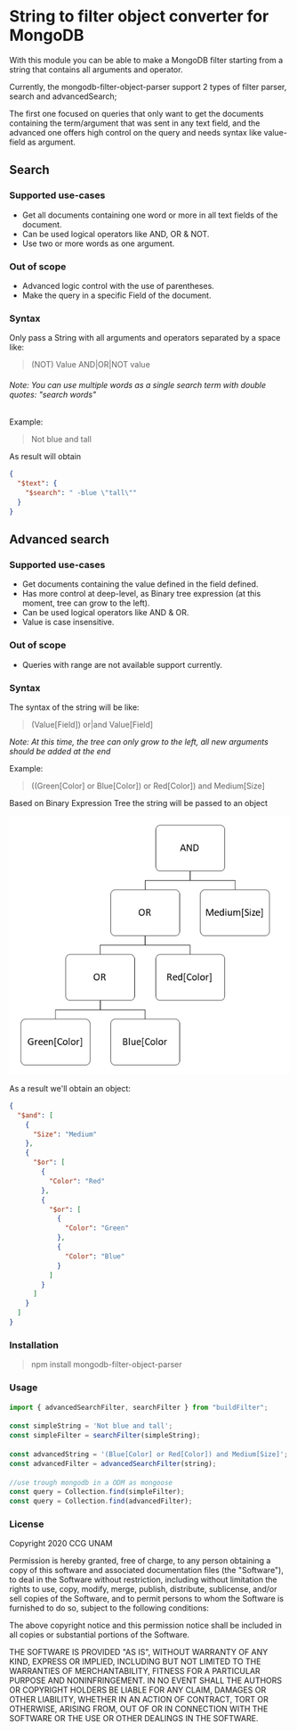 # String to filter object converter for MongoDB

With this module you can be able to make a MongoDB filter starting from a string that contains all arguments and operator.

Currently, the mongodb-filter-object-parser support 2 types of filter parser, search and advancedSearch;

The first one focused on queries that only want to get the documents containing the term/argument that was sent in any text field, and the advanced one offers high control on the query and needs syntax like value-field as argument.

## Search

### Supported use-cases

- Get all documents containing one word or more in all text fields of the document.
- Can be used logical operators like AND, OR & NOT.
- Use two or more words as one argument.

### Out of scope

- Advanced logic control with the use of parentheses.
- Make the query in a specific Field of the document.

### Syntax 

Only pass a String with all arguments and operators separated by a space like:

> (NOT) Value AND|OR|NOT value

###### Note: You can use multiple words as a single search term with double quotes: "search words"

Example:

> Not blue and tall

As result will obtain

```json
{
  "$text": {
    "$search": " -blue \"tall\""
  }
}
```

## Advanced search

### Supported use-cases

- Get documents containing the value defined in the field defined.
- Has more control at deep-level, as Binary tree expression (at this moment, tree can grow to the left).
- Can be used logical operators like AND & OR.
- Value is case insensitive.

### Out of scope

- Queries with range are not available support currently.

### Syntax

The syntax of the string will be like:

>(Value[Field]) or|and Value[Field]

*Note:* _At this time, the tree can only grow to the left, all new arguments should be added at the end_

Example: 

> ((Green[Color] or Blue[Color]) or Red[Color]) and Medium[Size]

Based on Binary Expression Tree the string will be passed to an object

![Binary expression tree](images/binaryTreeExample.png)

As a result we'll obtain an object:

```json
{
  "$and": [
    {
      "Size": "Medium"
    },
    {
      "$or": [
        {
          "Color": "Red"
        },
        {
          "$or": [
            {
              "Color": "Green"
            },
            {
              "Color": "Blue"
            }
          ]
        }
      ]
    }
  ]
}
```

### Installation

> npm install mongodb-filter-object-parser



### Usage

~~~javascript
import { advancedSearchFilter, searchFilter } from "buildFilter";

const simpleString = 'Not blue and tall';
const simpleFilter = searchFilter(simpleString);

const advancedString = '(Blue[Color] or Red[Color]) and Medium[Size]';
const advancedFilter = advancedSearchFilter(string);

//use trough mongodb in a ODM as mongoose
const query = Collection.find(simpleFilter);
const query = Collection.find(advancedFilter);
~~~

### License

Copyright 2020 CCG UNAM

Permission is hereby granted, free of charge, to any person obtaining a copy of this software and associated documentation files (the "Software"), to deal in the Software without restriction, including without limitation the rights to use, copy, modify, merge, publish, distribute, sublicense, and/or sell copies of the Software, and to permit persons to whom the Software is furnished to do so, subject to the following conditions:

The above copyright notice and this permission notice shall be included in all copies or substantial portions of the Software.

THE SOFTWARE IS PROVIDED "AS IS", WITHOUT WARRANTY OF ANY KIND, EXPRESS OR IMPLIED, INCLUDING BUT NOT LIMITED TO THE WARRANTIES OF MERCHANTABILITY, FITNESS FOR A PARTICULAR PURPOSE AND NONINFRINGEMENT. IN NO EVENT SHALL THE AUTHORS OR COPYRIGHT HOLDERS BE LIABLE FOR ANY CLAIM, DAMAGES OR OTHER LIABILITY, WHETHER IN AN ACTION OF CONTRACT, TORT OR OTHERWISE, ARISING FROM, OUT OF OR IN CONNECTION WITH THE SOFTWARE OR THE USE OR OTHER DEALINGS IN THE SOFTWARE.
